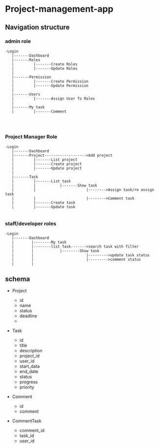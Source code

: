 # Project-management-app


## Navigation structure
### admin role
```
-Login
   |-------Dashboard
   |-------Roles 
   |         |-------Create Roles
   |         |-------Update Roles
   |
   |-------Permission
   |         |-------Create Permission
   |         |-------Update Permission
   |
   |-------Users
   |         |-------Assign User To Roles
   |
   |-------My task
   |         |-------Comment
             

             
```
### Project Manager Role
```
-Login 
   |-------Dashboard
   |-------Project------------------->Add project
   |         |-------List project
   |         |-------Create project
   |         |-------Update project
   |
   |-------Task
   |         |-------List task 
   |         |           |-------Show task
   |         |                       |-------->Assign task/re assign task
   |         |                       |-------->Comment task     
   |         |-------Create task
   |         |-------Update task     
   
```

### staff/developer roles
```
-Login
   |-------Dashboard
   |        |--------My task
   |        |--------list Task------->search task with filter
   |        |            |--------Show task
   |        |                        |--------->update task status
   |        |                        |--------->comment status
   |        |          
```

## schema
* Project
   - id
   - name
   - status 
   - deadline
   - 

* Task
   - id
   - title
   - description
   - project_id
   - user_id
   - start_data
   - end_date
   - status
   - progress
   - priority

* Comment
   - id
   - comment

* CommentTask
   - comment_id
   - task_id
   - user_id